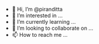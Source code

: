 - 👋 Hi, I’m @piranditta
- 👀 I’m interested in ...
- 🌱 I’m currently learning ...
- 💞️ I’m looking to collaborate on ...
- 📫 How to reach me ...

<!---
piranditta/piranditta is a ✨ special ✨ repository because its `README.md` (this file) appears on your GitHub profile.
You can click the Preview link to take a look at your changes.
--->
